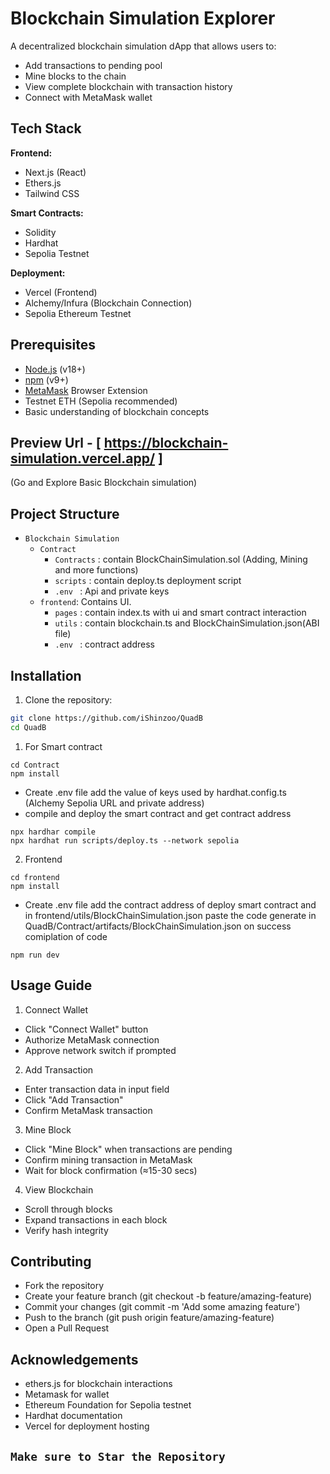 # Blockchain Simulation Explorer

A decentralized blockchain simulation dApp that allows users to:
- Add transactions to pending pool
- Mine blocks to the chain
- View complete blockchain with transaction history
- Connect with MetaMask wallet

 ## Tech Stack

**Frontend:**
- Next.js (React)
- Ethers.js
- Tailwind CSS

**Smart Contracts:**
- Solidity
- Hardhat
- Sepolia Testnet

**Deployment:**
- Vercel (Frontend)
- Alchemy/Infura (Blockchain Connection)
- Sepolia Ethereum Testnet

## Prerequisites
- [Node.js](https://nodejs.org/) (v18+)
- [npm](https://www.npmjs.com/) (v9+)
- [MetaMask](https://metamask.io/) Browser Extension
- Testnet ETH (Sepolia recommended)
- Basic understanding of blockchain concepts

## Preview Url - [ https://blockchain-simulation.vercel.app/ ] 
(Go and Explore Basic Blockchain simulation)

## Project Structure

* `Blockchain Simulation`
    * `Contract`
       * `Contracts` : contain BlockChainSimulation.sol (Adding, Mining and more functions)
       * `scripts` : contain deploy.ts deployment script
       * `.env ` : Api and private keys
    * `frontend`: Contains UI.
       * `pages` : contain index.ts with ui and smart contract interaction
       * `utils` : contain blockchain.ts and BlockChainSimulation.json(ABI file)
       * `.env ` : contract address
   
## Installation
1. Clone the repository:
```bash
git clone https://github.com/iShinzoo/QuadB
cd QuadB
```
1. For Smart contract
```
cd Contract
npm install
```
* Create .env file add the value of keys used by hardhat.config.ts (Alchemy Sepolia URL and private address)
* compile and deploy the smart contract and get contract address
```
npx hardhar compile
npx hardhat run scripts/deploy.ts --network sepolia
```
2. Frontend
```
cd frontend
npm install
```
* Create .env file add the contract address of deploy smart contract and in frontend/utils/BlockChainSimulation.json paste the code generate in QuadB/Contract/artifacts/BlockChainSimulation.json on success comiplation of code
```
npm run dev

```
## Usage Guide
1. Connect Wallet
* Click "Connect Wallet" button
* Authorize MetaMask connection
* Approve network switch if prompted
2. Add Transaction
* Enter transaction data in input field
* Click "Add Transaction"
* Confirm MetaMask transaction
3. Mine Block
* Click "Mine Block" when transactions are pending
* Confirm mining transaction in MetaMask
* Wait for block confirmation (≈15-30 secs)
4. View Blockchain
* Scroll through blocks
* Expand transactions in each block
* Verify hash integrity

## Contributing
* Fork the repository
* Create your feature branch (git checkout -b feature/amazing-feature)
* Commit your changes (git commit -m 'Add some amazing feature')
* Push to the branch (git push origin feature/amazing-feature)
* Open a Pull Request

## Acknowledgements
* ethers.js for blockchain interactions
* Metamask for wallet
* Ethereum Foundation for Sepolia testnet
* Hardhat documentation
* Vercel for deployment hosting


## `Make sure to Star the Repository`
